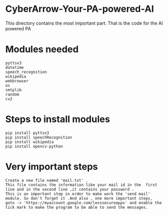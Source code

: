# CyberArrow-Your-PA-powered-AI  
This directory contains the most important part. That is the code for the AI powered PA
# Modules needed  
    pyttsx3  
    datetime
    speech_recognition  
    wikipedia 
    webbrowser     
    os
    smtplib  
    random 
    cv2   
# Steps to install modules

    pip install pyttsx3 
    pip install speechRecognition
    pip install wikipedia 
    pip install opencv-python
# Very important steps
    Create a new file named 'mail.txt' . 
    This file contains the information like your mail id in the  first line and in the second line ,it contains your password .
    This is an important step in order to make work the 'send mail' module. So don't forget it .And also , one more important steps, 
    goto -> 'https://myaccount.google.com/lesssecureapps' and enable the tick mark to make the program to be able to send the messages.
 
  
